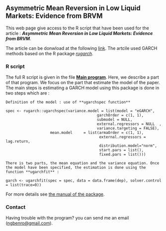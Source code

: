 ## Asymmetric Mean Reversion in Low Liquid Markets: Evidence from BRVM

This web page give access to the R script that have been used for the article : _**Asymmetric Mean Reversion in Low Liquid Markets: Evidence from BRVM**_.

The article can be donwload at the following [link]( https://www.mdpi.com/1911-8074/12/1/38). The artcile used GARCH methods based on the R package [_rugarch_](https://cran.r-project.org/web/packages/rugarch/index.html).

### R script
The full R script is given in the file [**Main program**](https://github.com/NathanUCP/R_project_MR/blob/master/Main_prog.R). Here, we describe a part of that program. We focus on the part that estimate the model of the paper. The main steps is estimating a GARCH model using this package is done in two steps which are :

```markdownblock
Definition of the model : use of **ugarchspec function**

spec <- rugarch::ugarchspec(variance.model = list(model = "eGARCH", 
                                         garchOrder = c(1, 1), 
                                         submodel = NULL, 
                                         external.regressors = NULL  , 
                                         variance.targeting = FALSE), 
                    mean.model     = list(armaOrder = c(1, 1), 
                                          external.regressors = lag.return, 
                                          distribution.model="norm", 
                                          start.pars = list(), 
                                          fixed.pars = list()))

There is two parts, the mean equation and the variance equation. Once the model have been specified, the estimation is done using the function **ugarchfit** :

garch <- ugarchfit(spec = spec, data = data.frame(dep), solver.control = list(trace=0))
```
For more details see [the manual of the package](https://cran.r-project.org/web/packages/rugarch/rugarch.pdf).

### Contact

Having trouble with the program? you can send me an email (ngbenro@gmail.com).
